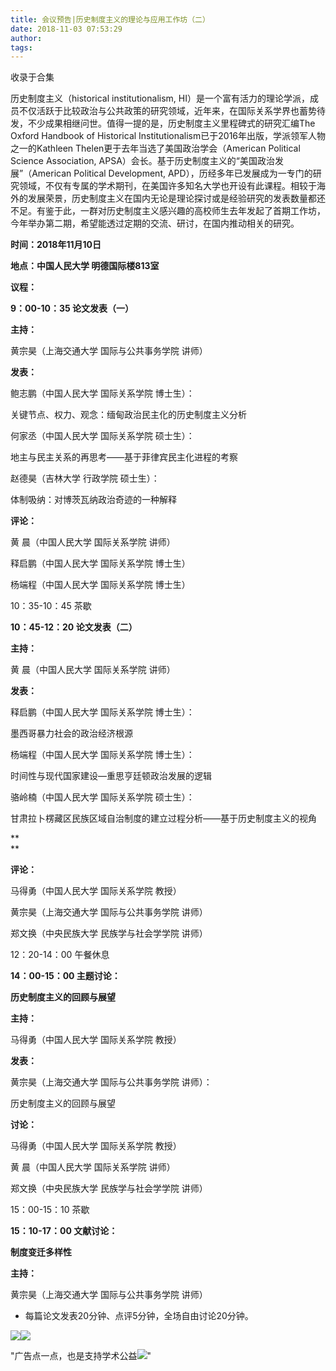 ```yaml
---
title: 会议预告|历史制度主义的理论与应用工作坊（二）
date: 2018-11-03 07:53:29
author: 
tags: 
---
```



收录于合集

历史制度主义（historical institutionalism,
HI）是一个富有活力的理论学派，成员不仅活跃于比较政治与公共政策的研究领域，近年来，在国际关系学界也蓄势待发，不少成果相继问世。值得一提的是，历史制度主义里程碑式的研究汇编The
Oxford Handbook of Historical Institutionalism已于2016年出版，学派领军人物之一的Kathleen
Thelen更于去年当选了美国政治学会（American Political Science Association,
APSA）会长。基于历史制度主义的“美国政治发展”（American Political Development,
APD），历经多年已发展成为一专门的研究领域，不仅有专属的学术期刊，在美国许多知名大学也开设有此课程。相较于海外的发展荣景，历史制度主义在国内无论是理论探讨或是经验研究的发表数量都还不足。有鉴于此，一群对历史制度主义感兴趣的高校师生去年发起了首期工作坊，今年举办第二期，希望能透过定期的交流、研讨，在国内推动相关的研究。

  

 **时间：2018年11月10日**

 **地点：中国人民大学 明德国际楼813室**

 **议程：**

  

 **9：00-10：35 论文发表（一）**

  

 **主持：**

  

黄宗昊（上海交通大学 国际与公共事务学院 讲师）

  

 **发表：**

  

鲍志鹏（中国人民大学 国际关系学院 博士生）：

关键节点、权力、观念：缅甸政治民主化的历史制度主义分析

  

何家丞（中国人民大学 国际关系学院 硕士生）：

地主与民主关系的再思考——基于菲律宾民主化进程的考察

  

‍‍‍赵德昊（吉林大学 行政学院 硕士生）：

体制吸纳：对博茨瓦纳政治奇迹的一种解释‍‍‍

  

 **评论：**

  

黄 晨（中国人民大学 国际关系学院 讲师）

  

释启鹏（中国人民大学 国际关系学院 博士生）

  

杨端程（中国人民大学 国际关系学院 博士生）

  

10：35-10：45 茶歇

  

 **10：45-12：20 论文发表（二）**

  

 **主持：**

  

黄 晨（中国人民大学 国际关系学院 讲师）

  

 **发表：**

  

释启鹏（中国人民大学 国际关系学院 博士生）：

墨西哥暴力社会的政治经济根源

  

杨端程（中国人民大学 国际关系学院 博士生）：

时间性与现代国家建设—重思亨廷顿政治发展的逻辑

  

骆岭楠（中国人民大学 国际关系学院 硕士生）：

甘肃拉卜楞藏区民族区域自治制度的建立过程分析——基于历史制度主义的视角

 **  
**

 **评论：**

  

马得勇（中国人民大学 国际关系学院 教授）

  

黄宗昊（上海交通大学 国际与公共事务学院 讲师）

  

郑文换（中央民族大学 民族学与社会学学院 讲师）

  

12：20-14：00 午餐休息

  

 **14：00-15：00 主题讨论：**

 **历史制度主义的回顾与展望**

  

 **主持：**

  

马得勇（中国人民大学 国际关系学院 教授）

  

 **发表：**

  

黄宗昊（上海交通大学 国际与公共事务学院 讲师）：

历史制度主义的回顾与展望

  

 **讨论：**

  

马得勇（中国人民大学 国际关系学院 教授）

  

黄 晨（中国人民大学 国际关系学院 讲师）

  

郑文换（中央民族大学 民族学与社会学学院 讲师）

  

15：00-15：10 茶歇

  

 **15：10-17：00 文献讨论：**

 **制度变迁多样性**

  

 **主持：**

  

黄宗昊（上海交通大学 国际与公共事务学院 讲师）

* 每篇论文发表20分钟、点评5分钟，全场自由讨论20分钟。

![](/images/500/2.jpeg)![](/images/500/3.jpeg)

"广告点一点，也是支持学术公益![](/images/500/4.png)"

